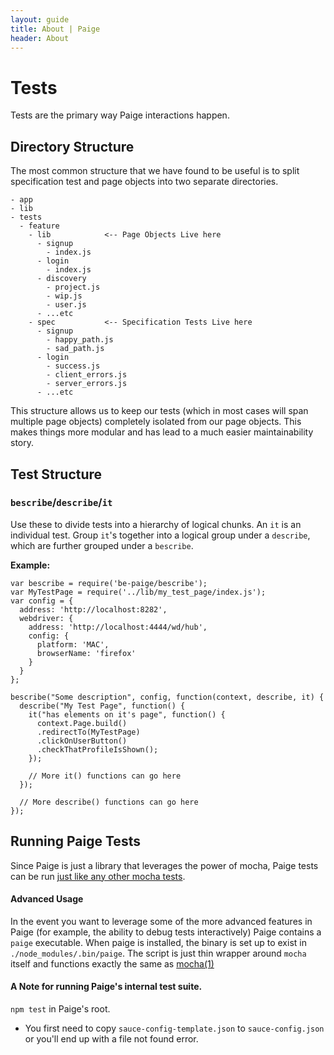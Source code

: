 ```yaml
---
layout: guide
title: About | Paige
header: About
---
```

# Tests

Tests are the primary way Paige interactions happen.

## Directory Structure

The most common structure that we have found to be useful is to split specification test and page objects into two separate directories.

```
- app
- lib
- tests
  - feature
    - lib            <-- Page Objects Live here
      - signup
        - index.js
      - login
        - index.js
      - discovery
        - project.js
        - wip.js
        - user.js
      - ...etc
    - spec           <-- Specification Tests Live here
      - signup
        - happy_path.js
        - sad_path.js
      - login
        - success.js
        - client_errors.js
        - server_errors.js
      - ...etc
```

This structure allows us to keep our tests (which in most cases will span multiple page objects) completely isolated from our page objects. This makes things more modular and has lead to a much easier maintainability story.

## Test Structure

### `bescribe`/`describe`/`it`
Use these to divide tests into a hierarchy of logical chunks. An `it` is an individual test. Group `it`'s together into a logical group under a `describe`, which are further grouped under a `bescribe`. 

<strong>Example: </strong>
```
var bescribe = require('be-paige/bescribe');
var MyTestPage = require('../lib/my_test_page/index.js');
var config = {
  address: 'http://localhost:8282',
  webdriver: {
    address: 'http://localhost:4444/wd/hub',
    config: {
      platform: 'MAC',
      browserName: 'firefox'
    }
  }
};

bescribe("Some description", config, function(context, describe, it) {
  describe("My Test Page", function() {
    it("has elements on it's page", function() {
      context.Page.build()
      .redirectTo(MyTestPage)
      .clickOnUserButton()
      .checkThatProfileIsShown();
    });
   
    // More it() functions can go here
  });
  
  // More describe() functions can go here
});
```

## Running Paige Tests

Since Paige is just a library that leverages the power of mocha, Paige tests can be run [just like any other mocha tests](http://visionmedia.github.io/mocha/#usage).

#### Advanced Usage

In the event you want to leverage some of the more advanced features in Paige (for example, the ability to debug tests interactively) Paige contains a `paige` executable. When paige is installed, the binary is set up to exist in `./node_modules/.bin/paige`. The script is just thin wrapper around `mocha` itself and functions exactly the same as [mocha(1)](http://visionmedia.github.io/mocha/#usage)

#### A Note for running Paige's internal test suite.

`npm test` in Paige's root.

* You first need to copy `sauce-config-template.json` to `sauce-config.json` or you'll end up with a file not found error.
